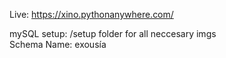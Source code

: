Live: https://xino.pythonanywhere.com/

mySQL setup:
/setup folder for all neccesary imgs
<br>
Schema Name: exousía
